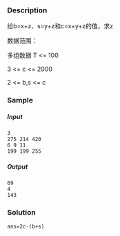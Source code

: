 ### Description

给b=x+z、s=y+z和c=x+y+z的值，求z

数据范围：

多组数据 T <= 100

3 <= c <= 2000

2 <= b,s <= c

### Sample

##### Input

```
3
275 214 420
6 9 11
199 199 255
```

##### Output

```
69
4
143
```

### Solution

`ans=2c-(b+s)`
